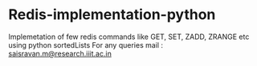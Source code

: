 # Redis-implementation-python
Implemetation of few redis commands like GET, SET, ZADD, ZRANGE etc using python sortedLists
For any queries mail : saisravan.m@research.iiit.ac.in


<!---
---------------------
### Basic Implementation details
-------------
Implementation is in python3. To optimize the code and runtime for queries we have used built in python *SortedContainers* library. From that we use SortedSet for our implementation.
Support for only the following commands from [REDIS](https://redis.io/commands) documentation: 
1. GET  
2. SET
3. EXPIRE
4. ZADD
5. ZRANGE
6. ZRANK


### Installation
--------------
##### Requirements
```
Python3
SortedConatainers
```

#### Installing SortedContainers:
```
pip3 install sortedcontainers
```
For more information on installation and implementation, please go through official [SortedContainer documnetation](http://www.grantjenks.com/docs/sortedcontainers/).

## How to run
```
python3 redis.py
```
**NOTE** : We donot store the database we use for storing information at multiple intervals. Rather we store it when exiting or starting of the code to reduce data writing overhead eachtime. Hence use **Ctrl+C** or **Ctrl+D** to exit.

------!>
